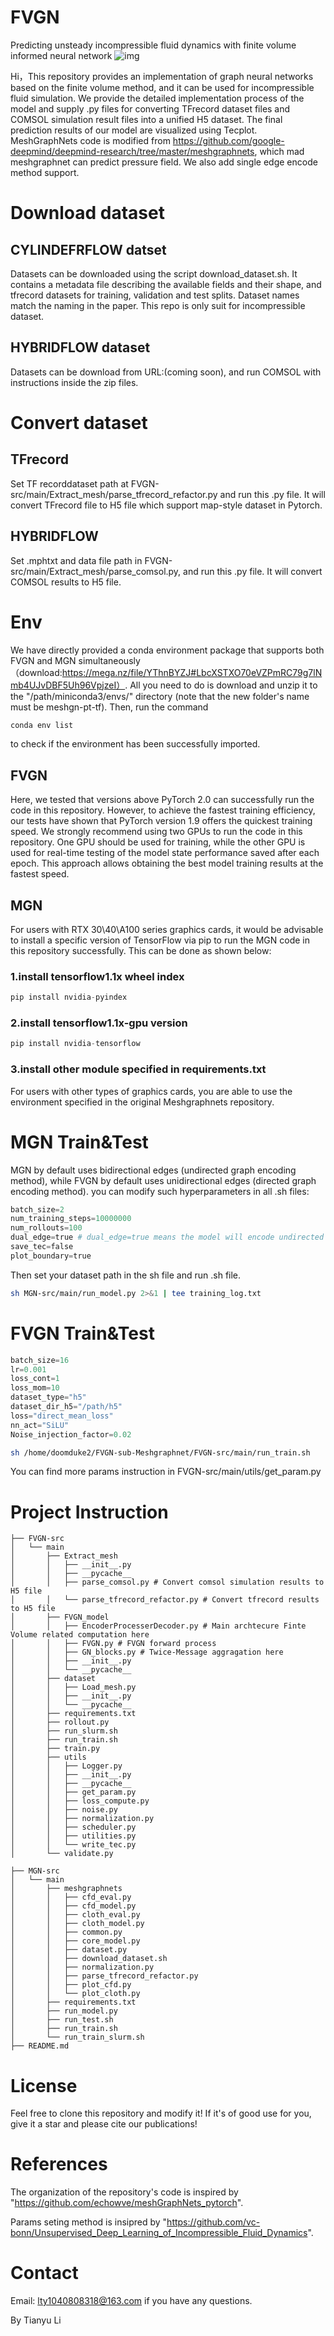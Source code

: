# FVGN
Predicting unsteady incompressible fluid dynamics with finite volume informed neural network
![img](./img/arifoil_timeseires.png "img1")

Hi，This repository provides an implementation of graph neural networks based on the finite volume method, and it can be used for incompressible fluid simulation. We provide the detailed implementation process of the model and supply .py files for converting TFrecord dataset files and COMSOL simulation result files into a unified H5 dataset. The final prediction results of our model are visualized using Tecplot.
MeshGraphNets code is modified from https://github.com/google-deepmind/deepmind-research/tree/master/meshgraphnets, which mad meshgraphnet can predict pressure field. We also add single edge encode method support.

# Download dataset
## CYLINDEFRFLOW datset
Datasets can be downloaded using the script download_dataset.sh. It contains a metadata file describing the available fields and their shape, and tfrecord datasets for training, validation and test splits. Dataset names match the naming in the paper. This repo is only suit for incompressible dataset.

## HYBRIDFLOW dataset
Datasets can be download from URL:(coming soon), and run COMSOL with instructions inside the zip files.

# Convert dataset
## TFrecord
Set TF recorddataset path at FVGN-src/main/Extract_mesh/parse_tfrecord_refactor.py and run this .py file. It will convert TFrecord file to H5 file which support map-style dataset in Pytorch.
## HYBRIDFLOW
Set .mphtxt and data file path in FVGN-src/main/Extract_mesh/parse_comsol.py, and run this .py file. It will convert COMSOL results to H5 file.


# Env
We have directly provided a conda environment package that supports both FVGN and MGN simultaneously（download:https://mega.nz/file/YThnBYZJ#LbcXSTXO70eVZPmRC79g7lNmb4UJvDBF5Uh96VpjzeI）. All you need to do is download and unzip it to the "/path/miniconda3/envs/" directory (note that the new folder's name must be meshgn-pt-tf). Then, run the command
~~~sh
conda env list
~~~
 to check if the environment has been successfully imported.

## FVGN 
Here, we tested that versions above PyTorch 2.0 can successfully run the code in this repository. However, to achieve the fastest training efficiency, our tests have shown that PyTorch version 1.9 offers the quickest training speed. We strongly recommend using two GPUs to run the code in this repository. One GPU should be used for training, while the other GPU is used for real-time testing of the model state performance saved after each epoch. This approach allows obtaining the best model training results at the fastest speed.

## MGN
For users with RTX 30\40\A100 series graphics cards, it would be advisable to install a specific version of TensorFlow via pip to run the MGN code in this repository successfully. This can be done as shown below:
### 1.install tensorflow1.1x wheel index
~~~py
pip install nvidia-pyindex
~~~

### 2.install tensorflow1.1x-gpu version
~~~py
pip install nvidia-tensorflow
~~~
### 3.install other module specified in requirements.txt
For users with other types of graphics cards, you are able to use the environment specified in the original Meshgraphnets repository.

# MGN Train&Test
MGN by default uses bidirectional edges (undirected graph encoding method), while FVGN by default uses unidirectional edges (directed graph encoding method).
you can modify such hyperparameters in all .sh files:
~~~py
batch_size=2
num_training_steps=10000000
num_rollouts=100
dual_edge=true # dual_edge=true means the model will encode undirected graph and causing high demand of memory.
save_tec=false
plot_boundary=true
~~~
Then set your dataset path in the sh file and run .sh file.

~~~sh
sh MGN-src/main/run_model.py 2>&1 | tee training_log.txt
~~~

# FVGN Train&Test
~~~py
batch_size=16
lr=0.001
loss_cont=1
loss_mom=10
dataset_type="h5"
dataset_dir_h5="/path/h5"
loss="direct_mean_loss"
nn_act="SiLU"
Noise_injection_factor=0.02
~~~
~~~sh
sh /home/doomduke2/FVGN-sub-Meshgraphnet/FVGN-src/main/run_train.sh 
~~~
You can find more params instruction in FVGN-src/main/utils/get_param.py

# Project Instruction

```
├── FVGN-src
│   └── main
│       ├── Extract_mesh
│       │   ├── __init__.py
│       │   ├── __pycache__
│       │   ├── parse_comsol.py # Convert comsol simulation results to H5 file
│       │   └── parse_tfrecord_refactor.py # Convert tfrecord results to H5 file
│       ├── FVGN_model
│       │   ├── EncoderProcesserDecoder.py # Main archtecure Finte Volume related computation here
│       │   ├── FVGN.py # FVGN forward process
│       │   ├── GN_blocks.py # Twice-Message aggragation here
│       │   ├── __init__.py
│       │   └── __pycache__
│       ├── dataset
│       │   ├── Load_mesh.py 
│       │   ├── __init__.py
│       │   └── __pycache__
│       ├── requirements.txt
│       ├── rollout.py
│       ├── run_slurm.sh
│       ├── run_train.sh
│       ├── train.py
│       ├── utils
│       │   ├── Logger.py
│       │   ├── __init__.py
│       │   ├── __pycache__
│       │   ├── get_param.py 
│       │   ├── loss_compute.py
│       │   ├── noise.py
│       │   ├── normalization.py
│       │   ├── scheduler.py
│       │   ├── utilities.py
│       │   └── write_tec.py
│       └── validate.py

├── MGN-src
│   └── main
│       ├── meshgraphnets
│       │   ├── cfd_eval.py
│       │   ├── cfd_model.py
│       │   ├── cloth_eval.py
│       │   ├── cloth_model.py
│       │   ├── common.py
│       │   ├── core_model.py
│       │   ├── dataset.py
│       │   ├── download_dataset.sh
│       │   ├── normalization.py
│       │   ├── parse_tfrecord_refactor.py
│       │   ├── plot_cfd.py
│       │   └── plot_cloth.py
│       ├── requirements.txt
│       ├── run_model.py
│       ├── run_test.sh
│       ├── run_train.sh
│       └── run_train_slurm.sh
├── README.md
```


# License
Feel free to clone this repository and modify it! If it's of good use for you, give it a star and please cite our publications!

# References
The organization of the repository's code is inspired by "https://github.com/echowve/meshGraphNets_pytorch".

Params seting method is insipred by "https://github.com/vc-bonn/Unsupervised_Deep_Learning_of_Incompressible_Fluid_Dynamics".

# Contact

Email: lty1040808318@163.com if you have any questions.

By Tianyu Li

